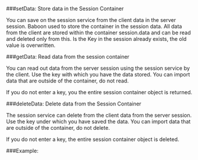 
###setData: Store data in the Session Container

You can save on the session service from the client data in the server session. Baboon used to store the container in the session data. All data from the client are stored within the container session.data and can be read and deleted only from this. Is the Key in the session already exists, the old value is overwritten.

###getData: Read data from the session container

You can read out data from the server session using the session service by the client. Use the key with which you have the data stored. You can import data that are outside of the container, do not read.

If you do not enter a key, you the entire session container object is returned.

###deleteData: Delete data from the Session Container

The session service can delete from the client data from the server session. Use the key under which you have saved the data. You can import data that are outside of the container, do not delete.

If you do not enter a key, the entire session container object is deleted.

###Example: